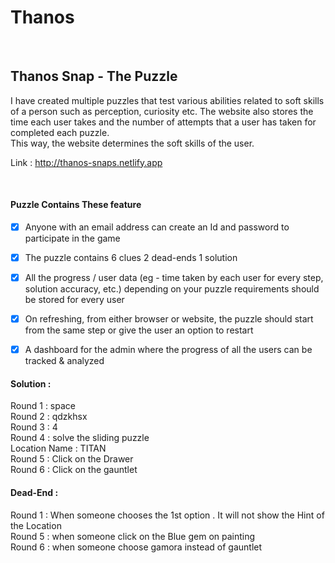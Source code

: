 # Thanos 
</br>

## Thanos Snap - The Puzzle

I have created multiple puzzles that test various abilities related to soft skills of a person such as perception, curiosity etc. 
The website also stores the time each user takes and the number of attempts that a user has taken for completed each puzzle.<br /> This way, the website determines the soft skills of the user.

Link : http://thanos-snaps.netlify.app

</br>


#### Puzzle Contains These feature
- [x] Anyone with an email address can create an Id and password to participate in the game
- [x] The puzzle contains
   6 clues
   2 dead-ends
   1 solution 
- [x] All the progress / user data (eg - time taken by each user for every step, solution accuracy, etc.) depending on your puzzle requirements should be stored for every user
- [x] On refreshing, from either browser or website, the puzzle should start from the same step or give the user an option to restart
- [x] A dashboard for the admin where the progress of all the users can be tracked & analyzed



#### Solution :

Round 1 : space<br />
Round 2 : qdzkhsx<br />
Round 3 : 4<br />
Round 4 : solve the sliding puzzle<br />
Location Name : TITAN<br />
Round 5 : Click on the Drawer<br />
Round 6 : Click on the gauntlet<br />

#### Dead-End :
Round 1 : When someone chooses the 1st option . It will not show the Hint of the Location<br />
Round 5 : when someone click on the Blue gem on painting<br />
Round 6 : when someone choose gamora instead of gauntlet<br />


